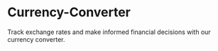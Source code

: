 # Currency-Converter
Track exchange rates and make informed financial decisions with our currency converter.
